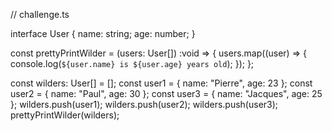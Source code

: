 // challenge.ts

interface User {
    name: string;
    age: number;
}

const prettyPrintWilder  = (users: User[]) :void => {
    users.map((user) => {
      console.log(`${user.name} is ${user.age} years old`);
    });
  };
  
  const wilders: User[] = [];
  const user1 = { name: "Pierre", age: 23 };
  const user2 = { name: "Paul", age: 30 };
  const user3 = { name: "Jacques", age: 25 };
  wilders.push(user1);
  wilders.push(user2);
  wilders.push(user3);
  prettyPrintWilder(wilders);
